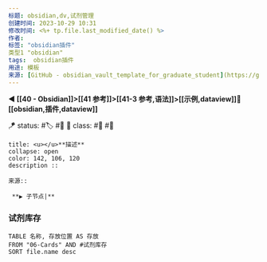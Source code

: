 ```yaml
---
标题: obsidian,dv,试剂管理
创建时间: 2023-10-29 10:31
修改时间: <%+ tp.file.last_modified_date() %>
作者: 
标签: "obsidian插件" 
类型1 "obsidian"
tags:  obsidian插件
用途: 模板
来源: [GitHub - obsidian_vault_template_for_graduate_student](https://github.com/sheldonxxd/obsidian_vault_template_for_graduate_student)
---
```


**◀️ [[40 - Obsidian]]>[[41 参考]]>[[41-3 参考,语法]]>[[示例,dataview]]📎 [[obsidian,插件,dataview]]**

🪁 status:  #🏷️ #🔖
🎏 class: #📇  #📸


```ad-info
title: <u></u>**描述**
collapse: open
color: 142, 106, 120
description :: 

来源::

 **▶️ 子节点|**
```








### 试剂库存

```dataview
TABLE 名称, 存放位置 AS 存放
FROM "06-Cards" AND #试剂库存
SORT file.name desc
```